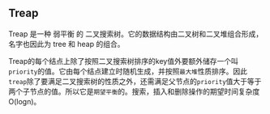 ## Treap

Treap 是一种 弱平衡 的 二叉搜索树。它的数据结构由二叉树和二叉堆组合形成，名字也因此为 tree 和 heap 的组合。


Treap的每个结点上除了按照二叉搜索树排序的key值外要额外储存一个叫`priority`的值。它由每个结点建立时随机生成，并按照`最大堆`性质排序。因此`treap`除了要满足二叉搜索树的性质之外，还需满足父节点的`priority`值大于等于两个子节点的值。所以它是`期望平衡`的。搜索，插入和删除操作的期望时间复杂度O(logn)。
